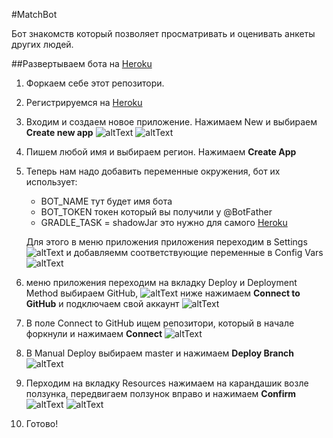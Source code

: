 #MatchBot

Бот знакомств который позволяет просматривать и оценивать анкеты других людей.

##Развертываем бота на [Heroku](https://heroku.com/)
1. Форкаем себе этот репозитори.
2. Регистрируемся на [Heroku](https://heroku.com/)
3. Входим и создаем новое приложение. Нажимаем New и выбираем __Create new app__
   ![altText](https://sun9-88.userapi.com/impg/lEnSUhgBGx4u2tiDValtI4xI28XgsDPSa8WdVQ/940WFGd5Xws.jpg?size=1920x269&quality=96&sign=67867f1971849cd2e9e69ab7f46676f8&type=album)
   ![altText](https://sun9-59.userapi.com/impg/Spy4zCVNjyYDkGzJi6Cv6UwloySEkN7KQAPiUQ/Kw9luIONmis.jpg?size=1920x234&quality=96&sign=11c315370ab0863a081dae1bc3d79198&type=album)
4. Пишем любой имя и выбираем регион. Нажимаем __Create App__
5. Теперь нам надо добавить переменные окружения, бот их использует:
    * BOT_NAME тут будет имя бота
    * BOT_TOKEN токен который вы получили у @BotFather
    * GRADLE_TASK = shadowJar это нужно для самого [Heroku](https://heroku.com/)

   Для этого в меню приложения приложения переходим в Settings
   ![altText](https://sun9-42.userapi.com/impg/8VboJSblTKSUo56C7c5dSKpooI4Jqm-iS9cRSA/8vQC_zrSMLg.jpg?size=1920x258&quality=96&sign=eb893a581d8fd8746fa4f872b3aede95&type=album)
   и добавляемм соответствующие переменные в Config Vars   
   ![altText](https://sun9-34.userapi.com/impg/gKDKXwTA0SLQB-YbGWKrtmSP8D47Nng-kDmX3A/1qHS4G-jAic.jpg?size=1878x517&quality=96&sign=b5450f81e8c044b26b833e61eaee8838&type=album)

6. меню приложения переходим на вкладку Deploy и Deployment Method выбираем GitHub,
   ![altText](https://sun9-60.userapi.com/impg/EO6saEXi5-8hmZr7km305M_mgebYQ2QfMRxf5A/gNOl49T_CQc.jpg?size=1811x619&quality=96&sign=f36b85b559106d7cdfbf384315a129a2&type=album)
   ниже  нажимаем __Connect to GitHub__ и подключаем свой аккаунт
   ![altText](https://sun9-33.userapi.com/impg/Twhy-kgXuc17zGX3DELlDAvILWWBorMlWjAgsg/I2ca7N_Z9rc.jpg?size=1879x601&quality=96&sign=712dbd1b7a3c61ac1fad82f697f53898&type=album)
7. В поле Connect to GitHub ищем репозитори, который в начале форкнули  и нажимаем __Connect__
   ![altText](https://sun9-19.userapi.com/impg/VmY5eiDrYrvyGuFKwE6FrIwkYA3s2lSUmm9jqg/9w73B5-5x_o.jpg?size=1590x281&quality=96&sign=2414cde728f8417c7d3ebb72e1094989&type=album)
8. В Manual Deploy выбираем master и нажимаем __Deploy Branch__
   ![altText](https://sun9-74.userapi.com/impg/Iiz1oCqFUEoZVB3mvly_hnr7blWCQDOfMEOpGw/4k8yNU_br8g.jpg?size=1883x232&quality=96&sign=67744eea17a35e7fc23b38cb85ff9247&type=album)
9. Перходим на вкладку Resources нажимаем на карандашик возле ползунка, передвигаем ползунок вправо и нажимаем __Confirm__
![altText](https://sun9-49.userapi.com/impg/Sk4yFNIGMCUqqWfBbhdI5yIWOIvk9kJRsfVU2Q/FjhGU_HMgXE.jpg?size=1666x241&quality=96&sign=4553fefbce8f395105e050d01d74d5f9&type=album)
![altText](https://sun9-63.userapi.com/impg/6rckr6yXZdT22ZE7OOVPdKVtooM6KTSa-nZCPg/vxpvwfQeZEQ.jpg?size=1648x150&quality=96&sign=6bdd75d913b7199b04eb89c8f5cc62a8&type=album)
10. Готово!